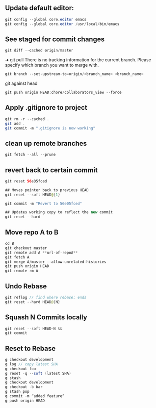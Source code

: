 ## Update default editor:

```java
git config --global core.editor emacs
git config --global core.editor /usr/local/bin/emacs
```

## See staged for commit changes
```java
git diff --cached origin/master
```
➜ git pull
There is no tracking information for the current branch. Please specify which branch you want to merge with.
```java
git branch --set-upstream-to=origin/<branch_name> <branch_name>
```
git against head
```java
git push origin HEAD:chore/collaborators_view --force
```
## Apply .gitignore to project
```java
git rm -r --cached .
git add .
git commit -m ".gitignore is now working"
```
## clean up remote branches
```java
git fetch --all --prune
```

## revert back to certain commit
```java
git reset 56e05fced 

## Moves pointer back to previous HEAD
git reset --soft HEAD@{1}

git commit -m "Revert to 56e05fced"

## Updates working copy to reflect the new commit
git reset --hard
```

## Move repo A to B
```java
cd B
git checkout master
git remote add A **url-of-repoA**
git fetch A
git merge A/master --allow-unrelated-histories
git push origin HEAD
git remote rm A
```

## Undo Rebase
```java
git reflog // find where rebase: ends
git reset --hard HEAD@{N}
```

## Squash N Commits locally
```java
git reset --soft HEAD~N &&
git commit
```

## Reset to Rebase
```java
g checkout development
g log // copy latest SHA
g checkout foo
g reset -q --soft (latest SHA)
g stash
g checkout development
g checkout -b bar
g stash pop
g commit -m “added feature”
g push origin HEAD

```
